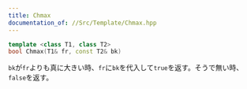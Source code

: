 ```yaml
---
title: Chmax
documentation_of: //Src/Template/Chmax.hpp
---
```


```cpp
template <class T1, class T2>
bool Chmax(T1& fr, const T2& bk)
```

`bk`が`fr`よりも真に大きい時、`fr`に`bk`を代入して`true`を返す。そうで無い時、`false`を返す。
